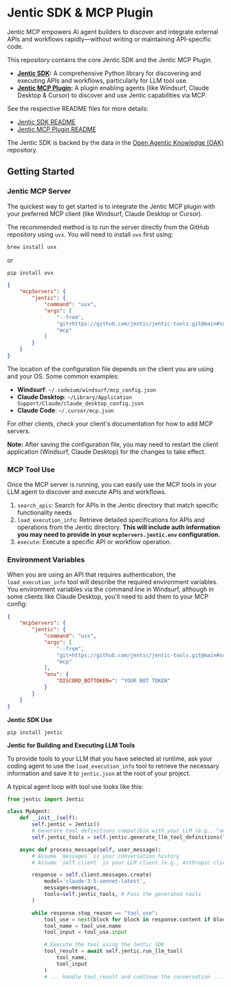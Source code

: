 # Jentic SDK & MCP Plugin

Jentic MCP empowers AI agent builders to discover and integrate external APIs and workflows rapidly—without writing or maintaining API-specific code.

This repository contains the core Jentic SDK and the Jentic MCP Plugin.

- **[Jentic SDK](#jentic-sdk):** A comprehensive Python library for discovering and executing APIs and workflows, particularly for LLM tool use.
- **[Jentic MCP Plugin](#jentic-mcp-plugin):** A plugin enabling agents (like Windsurf, Claude Desktop & Cursor) to discover and use Jentic capabilities via MCP.

See the respective README files for more details:
- [Jentic SDK README](./python/README.md)
- [Jentic MCP Plugin README](./mcp/README.md)

The Jentic SDK is backed by the data in the [Open Agentic Knowledge (OAK)](https://github.com/jentic/oak) repository.


## Getting Started

### Jentic MCP Server

The quickest way to get started is to integrate the Jentic MCP plugin with your preferred MCP client (like Windsurf, Claude Desktop or Cursor).

The recommended method is to run the server directly from the GitHub repository using `uvx`. 
You will need to install `uvx` first using:

```bash
brew install uvx
``` 
or 
```bash
pip install uvx
```

```json
{
    "mcpServers": {
        "jentic": {
            "command": "uvx",
            "args": [
                "--from",
                "git+https://github.com/jentic/jentic-tools.git@main#subdirectory=mcp",
                "mcp"
            ]
        }
    }
}
```

The location of the configuration file depends on the client you are using and your OS. Some common examples:

- **Windsurf**: `~/.codeium/windsurf/mcp_config.json`
- **Claude Desktop**: `~/Library/Application Support/Claude/claude_desktop_config.json`
- **Claude Code**: `~/.cursor/mcp.json`

For other clients, check your client's documentation for how to add MCP servers.

__Note:__ After saving the configuration file, you may need to restart the client application (Windsurf, Claude Desktop) for the changes to take effect.

### MCP Tool Use

Once the MCP server is running, you can easily use the MCP tools in your LLM agent to discover and execute APIs and workflows.

1. `search_apis`: Search for APIs in the Jentic directory that match specific functionality needs
2. `load_execution_info`: Retrieve detailed specifications for APIs and operations from the Jentic directory. **This will include auth information you may need to provide in your `mcpServers.jentic.env` configuration.**
3. `execute`: Execute a specific API or workflow operation.

### Environment Variables

When you are using an API that requires authentication, the `load_execution_info` tool will describe the required environment variables. You environment variables via the command line in Windsurf, although in some clients like Claude Desktop, you'll need to add them to your MCP config:

```json
{
    "mcpServers": {
        "jentic": {
            "command": "uvx",
            "args": [
                "--from",
                "git+https://github.com/jentic/jentic-tools.git@main#subdirectory=mcp",
                "mcp"
            ],
            "env": {
                "DISCORD_BOTTOKEN=": "YOUR BOT TOKEN"
            }
        }
    }
}
```

**Jentic SDK Use**

`pip install jentic`

**Jentic for Building and Executing LLM Tools**

To provide tools to your LLM that you have selected at runtime, ask your coding agent to use the `load_execution_info` tool to retrieve the necessary information and save it to `jentic.json` at the root of your project.

A typical agent loop with tool use looks like this:

```python
from jentic import Jentic

class MyAgent:
    def __init__(self):
        self.jentic = Jentic()
        # Generate tool definitions compatible with your LLM (e.g., "anthropic", "openai")
        self.jentic_tools = self.jentic.generate_llm_tool_definitions("anthropic")

    async def process_message(self, user_message):
        # Assume `messages` is your conversation history
        # Assume `self.client` is your LLM client (e.g., Anthropic client)

        response = self.client.messages.create(
            model='claude-3-5-sonnet-latest',
            messages=messages,
            tools=self.jentic_tools, # Pass the generated tools
        )

        while response.stop_reason == "tool_use":
            tool_use = next(block for block in response.content if block.type == "tool_use")
            tool_name = tool_use.name
            tool_input = tool_use.input

            # Execute the tool using the Jentic SDK
            tool_result = await self.jentic.run_llm_tool(
                tool_name,
                tool_input
            )
            # ... handle tool_result and continue the conversation ...
```
